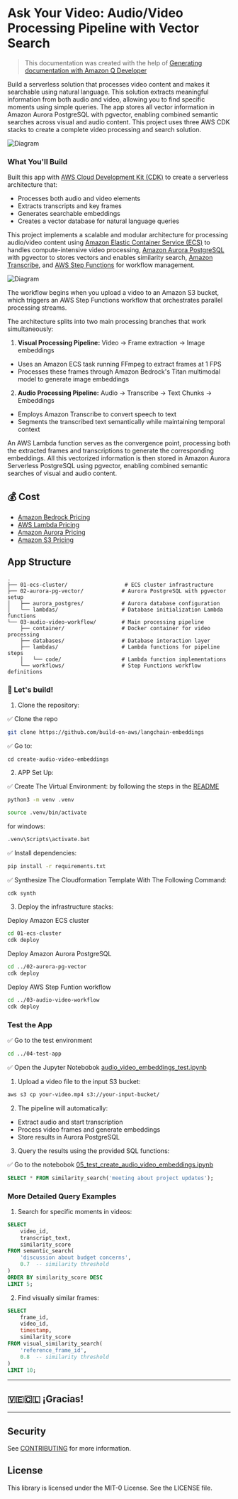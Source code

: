 # Ask Your Video: Audio/Video Processing Pipeline with Vector Search

> This documentation was created with the help of [Generating documentation with Amazon Q Developer](https://docs.aws.amazon.com/amazonq/latest/qdeveloper-ug/doc-generation.html)

Build a serverless solution that processes video content and makes it searchable using natural language. This solution extracts meaningful information from both audio and video, allowing you to find specific moments using simple queries. The app stores all vector information in Amazon Aurora PostgreSQL with pgvector, enabling combined semantic searches across visual and audio content. This project uses three AWS CDK stacks to create a complete video processing and search solution.


![Diagram](image/video-embedding.png)

### What You'll Build

Built this app with [AWS Cloud Development Kit (CDK)](https://aws.amazon.com/cdk) to create a serverless architecture that:
- Processes both audio and video elements
- Extracts transcripts and key frames
- Generates searchable embeddings
- Creates a vector database for natural language queries

This project implements a scalable and modular architecture for processing audio/video content using
[Amazon Elastic Container Service (ECS)](https://aws.amazon.com/ecs/) to handles compute-intensive video processing, [Amazon Aurora PostgreSQL](https://docs.aws.amazon.com/AmazonRDS/latest/AuroraUserGuide/Aurora.AuroraPostgreSQL.html) with pgvector to stores vectors and enables similarity search, [Amazon Transcribe](https://aws.amazon.com/transcribe/), and [AWS Step Functions](https://aws.amazon.com/step-functions/) for workflow management.

![Diagram](image/diagram.png)

The workflow begins when you upload a video to an Amazon S3 bucket, which triggers an AWS Step Functions workflow that orchestrates parallel processing streams.

The architecture splits into two main processing branches that work simultaneously:

1. **Visual Processing Pipeline:** Video → Frame extraction → Image embeddings
- Uses an Amazon ECS task running FFmpeg to extract frames at 1 FPS
- Processes these frames through Amazon Bedrock's Titan multimodal model to generate image embeddings

2. **Audio Processing Pipeline:** Audio → Transcribe → Text Chunks → Embeddings
- Employs Amazon Transcribe to convert speech to text
- Segments the transcribed text semantically while maintaining temporal context

An AWS Lambda function serves as the convergence point, processing both the extracted frames and transcriptions to generate the corresponding embeddings. All this vectorized information is then stored in Amazon Aurora Serverless PostgreSQL using pgvector, enabling combined semantic searches of visual and audio content.

## 💰 Cost
- [Amazon Bedrock Pricing](https://aws.amazon.com/bedrock/pricing/)
- [AWS Lambda Pricing](https://aws.amazon.com/lambda/pricing/)
- [Amazon Aurora Pricing](https://aws.amazon.com/rds/aurora/pricing/)
- [Amazon S3 Pricing](https://aws.amazon.com/s3/pricing/)


## App Structure
```
.
├── 01-ecs-cluster/                  # ECS cluster infrastructure
├── 02-aurora-pg-vector/            # Aurora PostgreSQL with pgvector setup
│   ├── aurora_postgres/            # Aurora database configuration
│   └── lambdas/                    # Database initialization Lambda functions
└── 03-audio-video-workflow/        # Main processing pipeline
    ├── container/                  # Docker container for video processing
    ├── databases/                  # Database interaction layer
    ├── lambdas/                    # Lambda functions for pipeline steps
    │   └── code/                   # Lambda function implementations
    └── workflows/                  # Step Functions workflow definitions
```


### 🚀 Let's build!

1. Clone the repository:

✅ Clone the repo
```bash
git clone https://github.com/build-on-aws/langchain-embeddings
```
✅ Go to: 

```
cd create-audio-video-embeddings
```

2. APP Set Up:

✅ Create The Virtual Environment: by following the steps in the [README](/private-assistant/README.md)

```bash
python3 -m venv .venv
```

```bash
source .venv/bin/activate
```
for windows: 

```bash
.venv\Scripts\activate.bat
```

✅ Install dependencies:

```bash
pip install -r requirements.txt
```

✅ Synthesize The Cloudformation Template With The Following Command:

```bash
cdk synth
```

3. Deploy the infrastructure stacks:

Deploy Amazon ECS cluster

```bash
cd 01-ecs-cluster
cdk deploy
```

Deploy Amazon Aurora PostgreSQL
```bash
cd ../02-aurora-pg-vector
cdk deploy
```

Deploy AWS Step Funtion workflow 
```bash
cd ../03-audio-video-workflow
cdk deploy
```

### Test the App 
✅  Go to the test environment

```bash
cd ../04-test-app
```

✅ Open the Jupyter Notebobok [audio_video_embeddings_test.ipynb](./04-test-app/audio_video_embeddings_test.ipynb)

1. Upload a video file to the input S3 bucket:
```bash
aws s3 cp your-video.mp4 s3://your-input-bucket/
```

2. The pipeline will automatically:
- Extract audio and start transcription
- Process video frames and generate embeddings
- Store results in Aurora PostgreSQL

3. Query the results using the provided SQL functions:

✅ Go to the notebobok [05_test_create_audio_video_embeddings.ipynb](../langchain-embeddings/notebooks/05_test_create_audio_video_embeddings.ipynb)


```sql
SELECT * FROM similarity_search('meeting about project updates');
```

### More Detailed Query Examples
1. Search for specific moments in videos:
```sql
SELECT 
    video_id,
    transcript_text,
    similarity_score
FROM semantic_search(
    'discussion about budget concerns',
    0.7  -- similarity threshold
)
ORDER BY similarity_score DESC
LIMIT 5;
```

2. Find visually similar frames:
```sql
SELECT 
    frame_id,
    video_id,
    timestamp,
    similarity_score
FROM visual_similarity_search(
    'reference_frame_id',
    0.8  -- similarity threshold
)
LIMIT 10;
```



----

## 🇻🇪🇨🇱 ¡Gracias!

---

## Security

See [CONTRIBUTING](CONTRIBUTING.md#security-issue-notifications) for more information.

## License

This library is licensed under the MIT-0 License. See the LICENSE file.